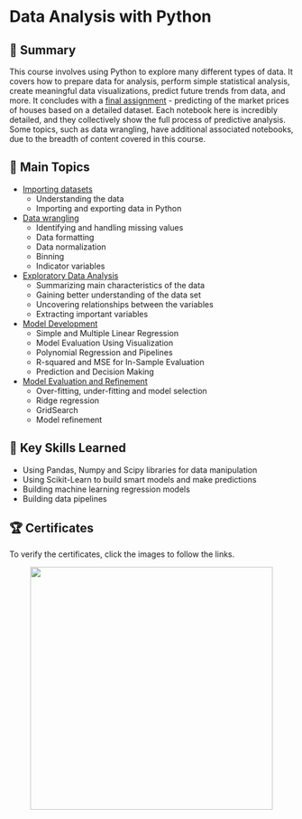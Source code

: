 # Data Analysis with Python


## 📄 Summary 
This course involves using Python to explore many different types of data. It covers how to prepare data for analysis, perform simple statistical analysis, create meaningful data visualizations, predict future trends from data, and more. It concludes with a [final assignment](https://github.com/krit-Okoye/IBM-Data-Science/tree/main/7.Data_Analysis_with_Python/Week%206%20-%20Final%20Assignment) - predicting of the market prices of houses based on a detailed dataset. Each notebook here is incredibly detailed, and they collectively show the full process of predictive analysis. Some topics, such as data wrangling, have additional associated notebooks, due to the breadth of content covered in this course. 

## 📑 Main Topics 
- [Importing datasets](https://github.com/krit-Okoye/IBM-Data-Science/tree/main/7.Data_Analysis_with_Python/Week%201%20-%20Importing%20Datasets)
  - Understanding the data
  - Importing and exporting data in Python
- [Data wrangling](https://github.com/krit-Okoye/IBM-Data-Science/tree/main/7.Data_Analysis_with_Python/Week%202%20-%20Data%20Wrangling)
  - Identifying and handling missing values
  - Data formatting
  - Data normalization
  - Binning
  - Indicator variables
- [Exploratory Data Analysis](https://github.com/krit-Okoye/IBM-Data-Science/tree/main/7.Data_Analysis_with_Python/Week%203%20-%20Exploratory%20Data%20Analysis)
  - Summarizing main characteristics of the data
  - Gaining better understanding of the data set
  - Uncovering relationships between the variables
  - Extracting important variables
- [Model Development](https://github.com/krit-Okoye/IBM-Data-Science/tree/main/7.Data_Analysis_with_Python/Week%205%20-%20Model%20Evaluation)
  - Simple and Multiple Linear Regression
  - Model Evaluation Using Visualization
  - Polynomial Regression and Pipelines
  - R-squared and MSE for In-Sample Evaluation
  - Prediction and Decision Making
- [Model Evaluation and Refinement](https://github.com/krit-Okoye/IBM-Data-Science/tree/main/7.Data_Analysis_with_Python/Week%206%20-%20Final%20Assignment)
  - Over-fitting, under-fitting and model selection
  - Ridge regression
  - GridSearch
  - Model refinement


## 🔑 Key Skills Learned 
- Using Pandas, Numpy and Scipy libraries for data manipulation
- Using Scikit-Learn to build smart models and make predictions
- Building machine learning regression models
- Building data pipelines

## 🏆 Certificates 
To verify the certificates, click the images to follow the links.

<p align="middle">
  <a href="https://www.coursera.org/account/accomplishments/certificate/B43WWUCM6GEC"><img src="https://coursera-certificate-images.s3.amazonaws.com/B43WWUCM6GEC" height="430"></a>

</p>
